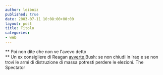 ```yaml
---
author: leibniz
published: true
date: 2003-07-11 10:08:00+00:00
layout: post
title: Titolo
categories:
- web
---
```


 **   Poi non dite che non ve l'avevo detto   
**   Un ex consigliere di Reagan  [ avverte ](http://www.spectator.co.uk/article.php3?table=old&section=current&issue=2003-07-12&id=3298)Bush: se non chiudi in Iraq e se non trovi le armi di distruzione di massa potresti perdere le elezioni. 
  The Spectator
